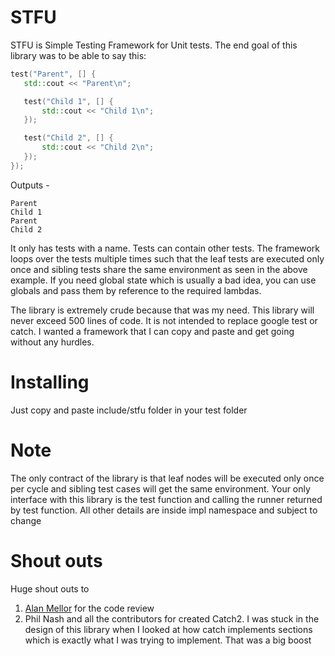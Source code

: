 # STFU

STFU is Simple Testing Framework for Unit tests.
The end goal of this library was to be able to say this:

```cpp
test("Parent", [] {
   std::cout << "Parent\n";

   test("Child 1", [] {
       std::cout << "Child 1\n";    
   });

   test("Child 2", [] {
       std::cout << "Child 2\n";    
   });
});
```

Outputs -
```
Parent
Child 1
Parent
Child 2
```


It only has tests with a name. Tests can contain other tests.
The framework loops over the tests multiple times such that the
leaf tests are executed only once and sibling tests share the same
environment as seen in the above example. If you need global state
which is usually a bad idea, you can use globals and pass them by 
reference to the required lambdas.

The library is extremely crude because that was my need.
This library will never exceed 500 lines of code. It is not intended
to replace google test or catch. I wanted a framework that I can copy 
and paste and get going without any hurdles.


# Installing
Just copy and paste include/stfu folder in your test folder

# Note
The only contract of the library is that leaf nodes will be executed
only once per cycle and sibling test cases will get the same environment.
Your only interface with this library is the test function and calling
the runner returned by test function. All other details are inside impl
namespace and subject to change

# Shout outs
Huge shout outs to 
1. [Alan Mellor](https://www.linkedin.com/in/alan-mellor-15177927/) for the code review
2. Phil Nash and all the contributors for created Catch2. I was stuck in 
the design of this library when I looked at how catch implements sections 
which is exactly what I was trying to implement. That was a big boost
